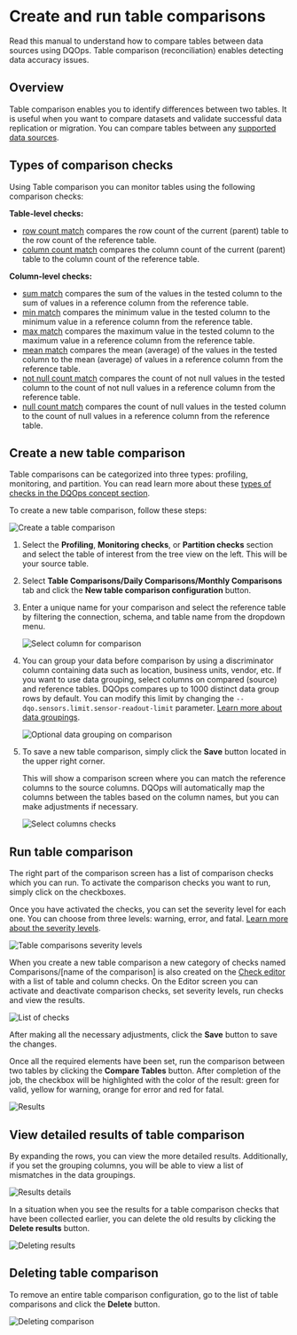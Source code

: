 # Create and run table comparisons 
Read this manual to understand how to compare tables between data sources using DQOps. Table comparison (reconciliation) enables detecting data accuracy issues.

## Overview

Table comparison enables you to identify differences between two tables. It is useful when you want to compare datasets
and validate successful data replication or migration. You can compare tables between any [supported data sources](../data-sources/index.md).

## Types of comparison checks 

Using Table comparison you can monitor tables using the following comparison checks:

**Table-level checks:**

- [row count match](../checks/table/comparisons/row-count-match.md) compares the row count of the current (parent) table to the row count of the reference table.
- [column count match](../checks/table/comparisons/column-count-match.md) compares the column count of the current (parent) table to the column count of the reference table.

**Column-level checks:**

- [sum match](../checks/column/comparisons/sum-match.md) compares the sum of the values in the tested column to the sum of values in a reference column from the reference table.
- [min match](../checks/column/comparisons/min-match.md) compares the minimum value in the tested column to the minimum value in a reference column from the reference table.
- [max match](../checks/column/comparisons/max-match.md) compares the maximum value in the tested column to the maximum value in a reference column from the reference table.
- [mean match](../checks/column/comparisons/mean-match.md) compares the mean (average) of the values in the tested column to the mean (average) of values in a reference column from the reference table.
- [not null count match](../checks/column/comparisons/not-null-count-match.md) compares the count of not null values in the tested column to the count of not null values in a reference column from the reference table.
- [null count match](../checks/column/comparisons/null-count-match.md) compares the count of null values in the tested column to the count of null values in a reference column from the reference table. 

## Create a new table comparison

Table comparisons can be categorized into three types: profiling, monitoring, and partition. You can read learn more about
these [types of checks in the DQOps concept section](../dqo-concepts/definition-of-data-quality-checks/index.md).

To create a new table comparison, follow these steps:

![Create a table comparison](https://dqops.com/docs/images/working-with-dqo/comparisons/create-table-comparison2.png)

1. Select the **Profiling**, **Monitoring checks**, or **Partition checks** section and select the table of interest from the tree view on the left. This will be your source table.

2. Select **Table Comparisons/Daily Comparisons/Monthly Comparisons** tab and click the **New table comparison configuration** button.

3. Enter a unique name for your comparison and select the reference table by filtering the connection, schema, and table name from the dropdown menu.

    ![Select column for comparison](https://dqops.com/docs/images/working-with-dqo/comparisons/select-column-for-comparison.png)

4. You can group your data before comparison by using a discriminator column containing data such as location, business units, vendor, etc.
    If you want to use data grouping, select columns on compared (source) and reference tables. DQOps compares up to 1000 distinct data group rows by default.
    You can modify this limit by changing the `--dqo.sensors.limit.sensor-readout-limit` parameter.
    [Learn more about data groupings](../dqo-concepts/measuring-data-quality-with-data-grouping.md).
   
    ![Optional data grouping on comparison](https://dqops.com/docs/images/working-with-dqo/comparisons/optional-data-grouping-on-comparison.png)

5. To save a new table comparison, simply click the **Save** button located in the upper right corner.

    This will show a comparison screen where you can match the reference columns to the source columns. DQOps will automatically map the 
    columns between the tables based on the column names, but you can make adjustments if necessary.

    ![Select columns checks](https://dqops.com/docs/images/working-with-dqo/comparisons/selecting-columns-checks2.png)

## Run table comparison

The right part of the comparison screen has a list of comparison checks which you can run. To activate the comparison 
checks you want to run, simply click on the checkboxes.

Once you have activated the checks, you can set the severity level for each one. You can choose from three levels: warning, error, and fatal.
[Learn more about the severity levels](../dqo-concepts/definition-of-data-quality-checks/index.md#issue-severity-levels).

![Table comparisons severity levels](https://dqops.com/docs/images/working-with-dqo/comparisons/table-comparisions-severity-levels2.png)
    
When you create a new table comparison a new category of checks named Comparisons/[name of the comparison] is also 
created on the [Check editor](../dqo-concepts/dqops-user-interface-overview.md#check-editor) with a list of table and column checks.
On the Editor screen you can activate and deactivate comparison checks, set severity levels, run checks and view the results.

![List of checks](https://dqops.com/docs/images/working-with-dqo/comparisons/comparison-check-editor.png)

After making all the necessary adjustments, click the **Save** button to save the changes.  

Once all the required elements have been set, run the comparison between two tables by clicking the **Compare Tables** button. 
After completion of the job, the checkbox will be highlighted with the color of the result: green for valid, yellow for 
warning, orange for error and red for fatal. 

![Results](https://dqops.com/docs/images/working-with-dqo/comparisons/results2.png)


## View detailed results of table comparison

By expanding the rows, you can view the more detailed results. Additionally, if you set the grouping columns, you will 
be able to view a list of mismatches in the data groupings.

![Results details](https://dqops.com/docs/images/working-with-dqo/comparisons/results-detils.png)

In a situation when you see the results for a table comparison checks that have been collected earlier, you can delete 
the old results by clicking the **Delete results** button. 

![Deleting results](https://dqops.com/docs/images/working-with-dqo/comparisons/delete-results2.png)


## Deleting table comparison

To remove an entire table comparison configuration, go to the list of table comparisons and click the **Delete** button. 

![Deleting comparison](https://dqops.com/docs/images/working-with-dqo/comparisons/deleting-comparison2.png)